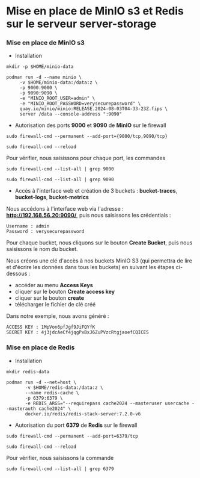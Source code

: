 # Mise en place de MinIO s3 et Redis sur le serveur server-storage

### Mise en place de MinIO s3

- Installation

```
mkdir -p $HOME/minio-data
```

```
podman run -d --name minio \
     -v $HOME/minio-data:/data:z \
     -p 9000:9000 \
     -p 9090:9090 \ 
     -e "MINIO_ROOT_USER=admin" \
     -e "MINIO_ROOT_PASSWORD=verysecurepassword" \
     quay.io/minio/minio:RELEASE.2024-08-03T04-33-23Z.fips \
     server /data --console-address ":9090"
```

- Autorisation des ports **9000** et **9090** de **MinIO** sur le firewall

```
sudo firewall-cmd --permanent --add-port={9000/tcp,9090/tcp}

sudo firewall-cmd --reload
```

Pour vérifier, nous saisissons pour chaque port, les commandes 

```
sudo firewall-cmd --list-all | grep 9000

sudo firewall-cmd --list-all | grep 9090
```

- Accès à l'interface web et création de 3 buckets : **bucket-traces**, **bucket-logs**, **bucket-metrics**

Nous accédons à l'interface web via l'adresse : **http://192.168.56.20:9090/**, puis nous saisissons les crédentials :

```
Username : admin
Password : verysecurepassword
```

Pour chaque bucket, nous cliquons sur le bouton **Create Bucket**, puis nous saisissons le nom du bucket.

Nous créons une clé d'accès à nos buckets MinIO S3 (qui permettra de lire et d'écrire les données dans tous les buckets) en suivant les étapes ci-dessous :

- accéder au menu **Access Keys**
- cliquer sur le bouton **Create access key**
- cliquer sur le bouton **create**
- télécharger le fichier de clé créé

Dans notre exemple, nous avons généré :

```
ACCESS KEY : 1MpVon6pfJgf9JiFQYfK
SECRET KEY : 4j3jdcAeCf4jqgPxBxJ6ZuPVzcRtgjaoefCQICES
```

### Mise en place de Redis

- Installation

```
mkdir redis-data
```

```
podman run -d --net=host \
       -v $HOME/redis-data:/data:z \ 
       --name redis-cache \ 
       -p 6379:6379 \
       -e REDIS_ARGS="--requirepass cache2024 --masteruser usercache --masterauth cache2024" \
       docker.io/redis/redis-stack-server:7.2.0-v6
```

- Autorisation du port **6379** de **Redis** sur le firewall

```
sudo firewall-cmd --permanent --add-port=6379/tcp

sudo firewall-cmd --reload
```

Pour vérifier, nous saisissons la commande 

```
sudo firewall-cmd --list-all | grep 6379
```